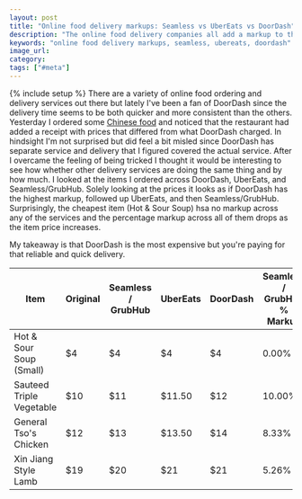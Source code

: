 ```yaml
---
layout: post
title: "Online food delivery markups: Seamless vs UberEats vs DoorDash"
description: "The online food delivery companies all add a markup to the restaurant's listed prices."
keywords: "online food delivery markups, seamless, ubereats, doordash"
image_url:
category:
tags: ["#meta"]
---
```

{% include setup %}
There are a variety of online food ordering and delivery services out there but lately I've been a fan of DoorDash since the delivery time seems to be both quicker and more consistent than the others. Yesterday I ordered some [Chinese food](http://www.linglongxuannj.com/) and noticed that the restaurant had added a receipt with prices that differed from what DoorDash charged. In hindsight I'm not surprised but did feel a bit misled since DoorDash has separate service and delivery that I figured covered the actual service. After I overcame the feeling of being tricked I thought it would be interesting to see how whether other delivery services are doing the same thing and by how much. I looked at the items I ordered across DoorDash, UberEats, and Seamless/GrubHub. Solely looking at the prices it looks as if DoorDash has the highest markup, followed up UberEats, and then Seamless/GrubHub. Surprisingly, the cheapest item (Hot & Sour Soup) hsa no markup across any of the services and the percentage markup across all of them drops as the item price increases.

My takeaway is that DoorDash is the most expensive but you're paying for that reliable and quick delivery.

<table class="table"><thead><tr><th>Item</th><th>Original</th><th>Seamless / GrubHub</th><th>UberEats</th><th>DoorDash</th><th>Seamless / GrubHub % Markup</th><th>UberEats % Markup</th><th>DoorDash % Markup</th></tr></thead><tbody><tr><td>Hot &amp; Sour Soup (Small)</td><td>$4</td><td>$4</td><td>$4</td><td>$4</td><td>0.00%</td><td>0.00%</td><td>0.00%</td></tr><tr><td>Sauteed Triple Vegetable</td><td>$10</td><td>$11</td><td>$11.50</td><td>$12</td><td>10.00%</td><td>15.00%</td><td>20.00%</td></tr><tr><td>General Tso's Chicken</td><td>$12</td><td>$13</td><td>$13.50</td><td>$14</td><td>8.33%</td><td>12.50%</td><td>16.67%</td></tr><tr><td>Xin Jiang Style Lamb</td><td>$19</td><td>$20</td><td>$21</td><td>$21</td><td>5.26%</td><td>10.53%</td><td>10.53%</td></tr></tbody></table>
